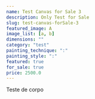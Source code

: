```yaml
---
name: Test Canvas for Sale 3
description: Only Test for Sale
slug: test-canvas-forSale-3
featured_image: A
image_list: [a, b]
dimensions: ""
category: "test"
painting_technique: ":"
painting_style: ":"
featured: true
for_sale: true
price: 2500.0
---
```


Teste de corpo